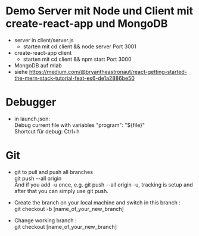 # Demo Server mit Node und Client mit create-react-app und MongoDB
* server in client/server.js 
    * starten mit cd client && node server
    Port 3001
* create-react-app client
  * starten mit cd client && npm start
  Port 3000
* MongoDB auf mlab
* siehe https://medium.com/@bryantheastronaut/react-getting-started-the-mern-stack-tutorial-feat-es6-de1a2886be50


# Debugger
* in launch.json:  
  Debug current file with  variables "program": "${file}"  
  Shortcut für debug: Ctrl+h



# Git
* git to pull and push all branches  
  git push --all origin  
  And if you add -u once, e.g. git push --all origin -u, tracking is setup and after that you can simply use git push.

* Create the branch on your local machine and switch in this branch :  
  git checkout -b [name_of_your_new_branch]
 
* Change working branch :  
  git checkout [name_of_your_new_branch] 